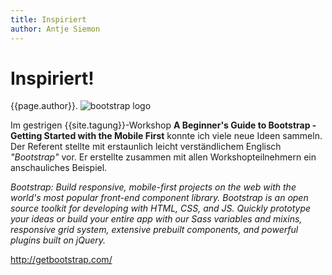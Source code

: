 ```yaml
---
title: Inspiriert
author: Antje Siemon
---
```


# Inspiriert!
{{page.author}}.
![bootstrap logo](http://getbootstrap.com/assets/img/bootstrap-stack.png)

Im gestrigen {{site.tagung}}-Workshop **A Beginner's Guide to Bootstrap - Getting Started with the Mobile First** konnte ich viele neue Ideen sammeln. Der Referent stellte mit erstaunlich leicht verständlichem Englisch *"Bootstrap"* vor. Er erstellte zusammen mit allen Workshopteilnehmern ein anschauliches Beispiel.





*Bootstrap: Build responsive, mobile-first projects on the web with the world's most popular front-end component library. Bootstrap is an open source toolkit for developing with HTML, CSS, and JS. Quickly prototype your ideas or build your entire app with our Sass variables and mixins, responsive grid system, extensive prebuilt components, and powerful plugins built on jQuery.*

http://getbootstrap.com/

